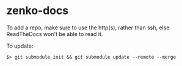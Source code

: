 # zenko-docs

To add a repo, make sure to use the http(s), rather than ssh, else ReadTheDocs
won't be able to read it.

To update:
```
$> git submodule init && git submodule update --remote --merge
```
